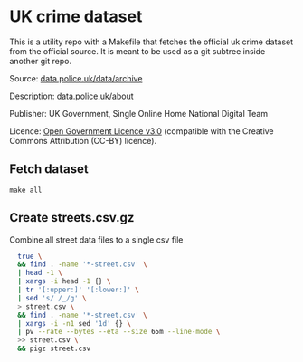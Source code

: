 # UK crime dataset

This is a utility repo with a Makefile that fetches the official uk crime dataset from the
official source.
It is meant to be used as a git subtree inside another git repo.

Source: [data.police.uk/data/archive](https://data.police.uk/data/archive)

Description: [data.police.uk/about](https://data.police.uk/about)

Publisher: UK Government, Single Online Home National Digital Team

Licence: [Open Government Licence v3.0](http://www.nationalarchives.gov.uk/doc/open-government-licence/version/3/)
(compatible with the Creative Commons Attribution (CC-BY) licence).


## Fetch dataset

    make all


## Create streets.csv.gz
Combine all street data files to a single csv file
```sh
  true \
  && find . -name '*-street.csv' \
  | head -1 \
  | xargs -i head -1 {} \
  | tr '[:upper:]' '[:lower:]' \
  | sed 's/ /_/g' \
  > street.csv \
  && find . -name '*-street.csv' \
  | xargs -i -n1 sed '1d' {} \
  | pv --rate --bytes --eta --size 65m --line-mode \
  >> street.csv \
  && pigz street.csv
```
